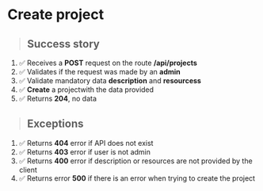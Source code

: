 # Create project

> ## Success story

1. ✅ Receives a **POST** request on the route **/api/projects**
2. ✅ Validates if the request was made by an **admin**
3. ✅ Validate mandatory data **description** and **resourcess**
4. ✅ **Create** a projectwith the data provided
5. ✅ Returns **204**, no data

> ## Exceptions

1. ✅ Returns **404** error if API does not exist
2. ✅ Returns **403** error if user is not admin
3. ✅ Returns **400** error if description or resources are not provided by the client
4. ✅ Returns error **500** if there is an error when trying to create the project